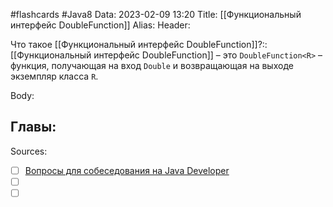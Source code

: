#flashcards #Java8 
Data: 2023-02-09 13:20
Title: [[Функциональный интерфейс DoubleFunction]]
Alias:
Header:

Что такое [[Функциональный интерфейс DoubleFunction]]?::[[Функциональный интерфейс DoubleFunction]] – это `DoubleFunction<R>` – функция, получающая на вход `Double` и возвращающая на выходе экземпляр класса `R`.
<!--SR:!2023-03-14,3,190-->



Body:





Главы:
- 


Sources:
- [ ] [Вопросы для собеседования на Java Developer](https://github.com/enhorse/java-interview/blob/master/README.md#%D0%9E%D0%9E%D0%9F)
- [ ] []()
- [ ] []()
